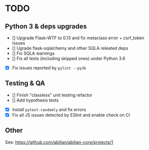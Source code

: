 # TODO

## Python 3 & deps upgrades

- [] Upgrade Flask-WTF to 0.13 and fix metaclass error + csrf_token issues
- [] Ugrade flask-sqlalchemy and other SQLA releated deps
- [] Fix SQLA warnings
- [] Fix all tests (including skipped ones) under Python 3.6

- [x] Fix issues reported by `pylint --py3k`

## Testing & QA

- [] Finish "classless" unit testing refactor
- [] Add hypothesis tests

- [x] Install `pytest-randomly` and fix errors
- [x] Fix all JS issues detected by ESlint and enable check on CI

## Other

See: <https://github.com/abilian/abilian-core/projects/1>
